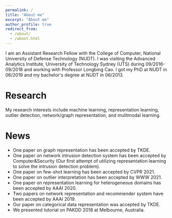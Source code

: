 ```yaml
---
permalink: /
title: "About me"
excerpt: "About me"
author_profile: true
redirect_from: 
  - /about/
  - /about.html
---
```


I am an Assistant Research Fellow with the College of Computer, National University of Defense Technology (NUDT). I was visiting the Advanced Analytics Institute, University of Technology Sydney (UTS) during 09/2016-09/2018 and working with Professor Longbing Cao. I got my PhD at NUDT in 06/2019 and my bachelor's degree at NUDT in 06/2013. 

Research
========

My research interests include machine learning, representation learning, outlier detection, network/graph representation,  and mulitmodal learning.

News
=======
* One paper on graph representation has been accepted by TKDE.
* One paper on network intrusion detection system has been accepted by Computer&Security (Our first attempt of utilizing representation learning to solve the intrusion detection problem).
* One paper on few-shot learning has been accepted by CVPR 2021.
* One paper on outlier interpretation  has been accepted by WWW 2021.
* One paper on representation learning for heterogeneous domains has been accepted by AAAI 2020.
* Two papers on network representation and recommender system have been accepted by AAAI 2019.
* Our paper on categorical data representation was accepted by TKDE.
* We presented tutorial on PAKDD 2018 at Melbourne, Australia.




